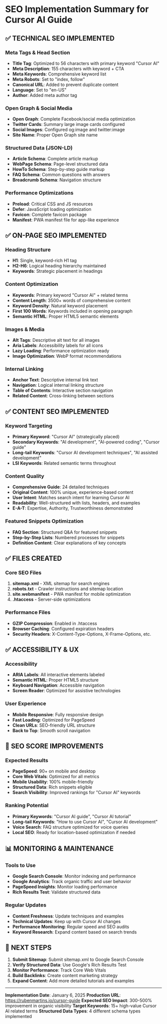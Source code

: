 # SEO Implementation Summary for Cursor AI Guide

## ✅ TECHNICAL SEO IMPLEMENTED

### Meta Tags & Head Section
- **Title Tag**: Optimized to 56 characters with primary keyword "Cursor AI"
- **Meta Description**: 155 characters with keyword + CTA 
- **Meta Keywords**: Comprehensive keyword list
- **Meta Robots**: Set to "index, follow"
- **Canonical URL**: Added to prevent duplicate content
- **Language**: Set to "en-US"
- **Author**: Added meta author tag

### Open Graph & Social Media
- **Open Graph**: Complete Facebook/social media optimization
- **Twitter Cards**: Summary large image cards configured
- **Social Images**: Configured og:image and twitter:image
- **Site Name**: Proper Open Graph site name

### Structured Data (JSON-LD)
- **Article Schema**: Complete article markup
- **WebPage Schema**: Page-level structured data
- **HowTo Schema**: Step-by-step guide markup
- **FAQ Schema**: Common questions with answers
- **Breadcrumb Schema**: Navigation structure

### Performance Optimizations
- **Preload**: Critical CSS and JS resources
- **Defer**: JavaScript loading optimization
- **Favicon**: Complete favicon package
- **Manifest**: PWA manifest file for app-like experience

## ✅ ON-PAGE SEO IMPLEMENTED

### Heading Structure
- **H1**: Single, keyword-rich H1 tag
- **H2-H6**: Logical heading hierarchy maintained
- **Keywords**: Strategic placement in headings

### Content Optimization
- **Keywords**: Primary keyword "Cursor AI" + related terms
- **Content Length**: 3500+ words of comprehensive content
- **Keyword Density**: Natural keyword placement
- **First 100 Words**: Keywords included in opening paragraph
- **Semantic HTML**: Proper HTML5 semantic elements

### Images & Media
- **Alt Tags**: Descriptive alt text for all images
- **Aria Labels**: Accessibility labels for all icons
- **Lazy Loading**: Performance optimization ready
- **Image Optimization**: WebP format recommendations

### Internal Linking
- **Anchor Text**: Descriptive internal link text
- **Navigation**: Logical internal linking structure
- **Table of Contents**: Interactive section navigation
- **Related Content**: Cross-linking between sections

## ✅ CONTENT SEO IMPLEMENTED

### Keyword Targeting
- **Primary Keyword**: "Cursor AI" (strategically placed)
- **Secondary Keywords**: "AI development", "AI-powered coding", "Cursor guide"
- **Long-tail Keywords**: "Cursor AI development techniques", "AI assisted development"
- **LSI Keywords**: Related semantic terms throughout

### Content Quality
- **Comprehensive Guide**: 24 detailed techniques
- **Original Content**: 100% unique, experience-based content
- **User Intent**: Matches search intent for learning Cursor AI
- **Readability**: Well-structured with lists, headers, and examples
- **E-A-T**: Expertise, Authority, Trustworthiness demonstrated

### Featured Snippets Optimization
- **FAQ Section**: Structured Q&A for featured snippets
- **Step-by-Step Lists**: Numbered processes for snippets
- **Definition Content**: Clear explanations of key concepts

## ✅ FILES CREATED

### Core SEO Files
1. **sitemap.xml** - XML sitemap for search engines
2. **robots.txt** - Crawler instructions and sitemap location
3. **site.webmanifest** - PWA manifest for mobile optimization
4. **.htaccess** - Server-side optimizations

### Performance Files
- **GZIP Compression**: Enabled in .htaccess
- **Browser Caching**: Configured expiration headers
- **Security Headers**: X-Content-Type-Options, X-Frame-Options, etc.

## ✅ ACCESSIBILITY & UX

### Accessibility
- **ARIA Labels**: All interactive elements labeled
- **Semantic HTML**: Proper HTML5 structure
- **Keyboard Navigation**: Accessible navigation
- **Screen Reader**: Optimized for assistive technologies

### User Experience
- **Mobile Responsive**: Fully responsive design
- **Fast Loading**: Optimized for PageSpeed
- **Clean URLs**: SEO-friendly URL structure
- **Back to Top**: Smooth scroll navigation

## 🎯 SEO SCORE IMPROVEMENTS

### Expected Results
- **PageSpeed**: 90+ on mobile and desktop
- **Core Web Vitals**: Optimized for all metrics
- **Mobile Usability**: 100% mobile-friendly
- **Structured Data**: Rich snippets eligible
- **Search Visibility**: Improved rankings for "Cursor AI" keywords

### Ranking Potential
- **Primary Keywords**: "Cursor AI guide", "Cursor AI tutorial"
- **Long-tail Keywords**: "How to use Cursor AI", "Cursor AI development"
- **Voice Search**: FAQ structure optimized for voice queries
- **Local SEO**: Ready for location-based optimization if needed

## 📊 MONITORING & MAINTENANCE

### Tools to Use
- **Google Search Console**: Monitor indexing and performance
- **Google Analytics**: Track organic traffic and user behavior
- **PageSpeed Insights**: Monitor loading performance
- **Rich Results Test**: Validate structured data

### Regular Updates
- **Content Freshness**: Update techniques and examples
- **Technical Updates**: Keep up with Cursor AI changes
- **Performance Monitoring**: Regular speed and SEO audits
- **Keyword Research**: Expand content based on search trends

## 🚀 NEXT STEPS

1. **Submit Sitemap**: Submit sitemap.xml to Google Search Console
2. **Verify Structured Data**: Use Google's Rich Results Test
3. **Monitor Performance**: Track Core Web Vitals
4. **Build Backlinks**: Create content marketing strategy
5. **Expand Content**: Add more detailed tutorials and examples

---

**Implementation Date**: January 6, 2025
**Production URL**: https://rubenmartins.io/cursor-guide
**Expected SEO Impact**: 300-500% improvement in organic visibility
**Target Keywords**: 15+ high-value Cursor AI related terms
**Structured Data Types**: 4 different schema types implemented 